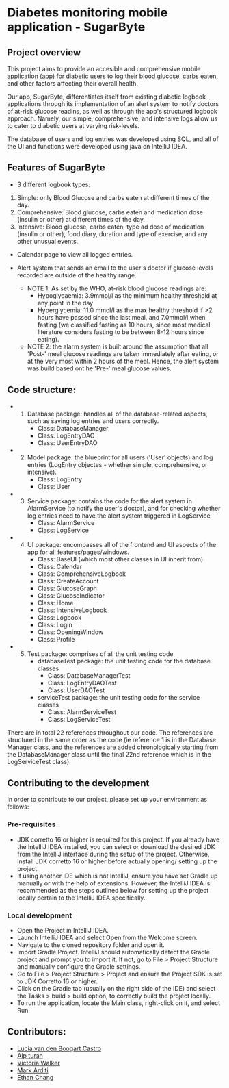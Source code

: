 # Diabetes monitoring mobile application - SugarByte 
## Project overview
This project aims to provide an accesible and comprehensive mobile application (app) for diabetic users to log their blood glucose, carbs eaten, and other factors affecting their overall health. 

Our app, SugarByte, differentiates itself from existing diabetic logbook applications through its implementation of an alert system to notify doctors of at-risk glucose readins, as well as through the app's structured logbook approach. Namely, our simple, comprehensive, and intensive logs allow us to cater to diabetic users at varying risk-levels. 

The database of users and log entries was developed using SQL, and all of the UI and functions were developed using java on IntelliJ IDEA.

## Features of SugarByte
- 3 different logbook types: 
1. Simple: only Blood Glucose and carbs eaten at different times of the day.
2. Comprehensive: Blood glucose, carbs eaten and medication dose (insulin or other) at different times of the day.
3. Intensive: Blood glucose, carbs eaten, type ad dose of medication (insulin or other), food diary, duration and type of exercise, and any other unusual events.
   
- Calendar page to view all logged entries.
  
- Alert system that sends an email to the user's doctor if glucose levels recorded are outside of the healthy range.
    - NOTE 1: As set by the WHO, at-risk blood glucose readings are:
       - Hypoglycaemia: 3.9mmol/l as the minimum healthy threshold at any point in the day
       - Hyperglycemia: 11.0 mmol/l as the max healthy threshold if >2 hours have passed since the last meal, and 7.0mmol/l when fasting (we classified fasting as 10 hours, since most medical literature considers fasting to be between 8-12 hours since eating).
   - NOTE 2: the alarm system is built around the assumption that all 'Post-' meal glucose readings are taken immediately after eating, or at the very most within 2 hours of the meal. Hence, the alert system was build based ont he 'Pre-' meal glucose values.
 
## Code structure:
- 1. Database package: handles all of the database-related aspects, such as saving log entries and users correctly.
     - Class: DatabaseManager
     - Class: LogEntryDAO
     - Class: UserEntryDAO
- 2. Model package: the blueprint for all users ('User' objects) and log entries (LogEntry objectes - whether simple, comprehensive, or intensive).
     - Class: LogEntry
     - Class: User
- 3. Service package: contains the code for the alert system in AlarmService (to notify the user's doctor), and for checking whether log entries need to have the alert system triggered in LogService
     - Class: AlarmService
     - Class: LogService
- 4. UI package: encompasses all of the frontend and UI aspects of the app for all features/pages/windows.
     - Class: BaseUI (which most other classes in UI inherit from)
     - Class: Calendar
     - Class: ComprehensiveLogbook
     - Class: CreateAccount
     - Class: GlucoseGraph
     - Class: GlucoseIndicator
     - Class: Home
     - Class: IntensiveLogbook
     - Class: Logbook
     - Class: Login
     - Class: OpeningWindow
     - Class: Profile
- 5. Test package: comprises of all the unit testing code 
     - databaseTest package: the unit testing code for the database classes
        - Class: DatabaseManagerTest
        - Class: LogEntryDAOTest
        - Class: UserDAOTest
     - serviceTest package: the unit testing code for the service classes
        - Class: AlarmServiceTest
        - Class: LogServiceTest
          
There are in total 22 references throughout our code. The references are structured in the same order as the code (ie reference 1 is in the Database Manager class, and the references are added chronologically starting from the DatabaseManager class until the final 22nd reference which is in the LogServiceTest class). 
      

## Contributing to the development
In order to contribute to our project, please set up your environment as follows:

### Pre-requisites
   - JDK corretto 16 or higher is required for this project. If you already have the IntelliJ IDEA installed, you can select or download the desired JDK from the IntelliJ interface during the setup of the project. Otherwise, install JDK corretto 16 or higher before actually opening/ setting up the project. 
   - If using another IDE which is not IntelliJ, ensure you have set Gradle up manually or with the help of extensions. However, the IntelliJ IDEA is recommended as the steps outlined below for setting up the project locally pertain to the IntelliJ IDEA specifically. 

### Local development
- Open the Project in IntelliJ IDEA.
- Launch IntelliJ IDEA and select Open from the Welcome screen.
- Navigate to the cloned repository folder and open it.
- Import Gradle Project. IntelliJ should automatically detect the Gradle project and prompt you to import it. If not, go to File > Project Structure and manually configure the Gradle settings.
- Go to File > Project Structure > Project and ensure the Project SDK is set to JDK Corretto 16 or higher.
- Click on the Gradle tab (usually on the right side of the IDE) and select the Tasks > build > build option, to correctly build the project locally. 
- To run the application, locate the Main class, right-click on it, and select Run.

## Contributors:
- [Lucia van den Boogart Castro](https://github.com/luciavdbc)
- [Alp turan](https://github.com/alp-turan)
- [Victoria Walker](https://github.com/viickywalker) 
- [Mark Arditi](https://github.com/mark-arditi)
- [Ethan Chang](https://github.com/johnyeocx)



  




